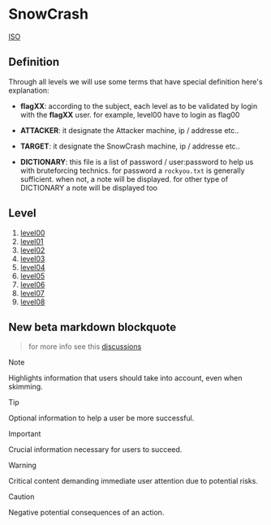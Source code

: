 # SnowCrash

[ISO](https://cdn.intra.42.fr/isos/SnowCrash.iso)

## Definition

Through all levels we will use some terms that have special definition
here's explanation:

- **flagXX**: according to the subject, each level as to be validated by login
  with the **flagXX** user. for example, level00 have to login as flag00

- **ATTACKER**: it designate the Attacker machine, ip / addresse etc..

- **TARGET**: it designate the SnowCrash  machine, ip / addresse etc..

- **DICTIONARY**: this file is a list of password / user:password to help us
  with bruteforcing technics. for password a `rockyou.txt` is generally
  sufficient. when not, a note will be displayed. for other type of DICTIONARY
  a note will be displayed too

## Level

1. [level00](https://github.com/Pixailz/SnowCrash/blob/main/level00/README.md)
1. [level01](https://github.com/Pixailz/SnowCrash/blob/main/level01/README.md)
1. [level02](https://github.com/Pixailz/SnowCrash/blob/main/level02/README.md)
1. [level03](https://github.com/Pixailz/SnowCrash/blob/main/level03/README.md)
1. [level04](https://github.com/Pixailz/SnowCrash/blob/main/level04/README.md)
1. [level05](https://github.com/Pixailz/SnowCrash/blob/main/level05/README.md)
1. [level06](https://github.com/Pixailz/SnowCrash/blob/main/level06/README.md)
1. [level07](https://github.com/Pixailz/SnowCrash/blob/main/level07/README.md)
1. [level08](https://github.com/Pixailz/SnowCrash/blob/main/level08/README.md)

## New beta markdown blockquote

> for more info see this [discussions](https://github.com/orgs/community/discussions/16925)

> [!NOTE]
> Highlights information that users should take into account, even when skimming.

> [!TIP]
> Optional information to help a user be more successful.

> [!IMPORTANT]
> Crucial information necessary for users to succeed.

> [!WARNING]
> Critical content demanding immediate user attention due to potential risks.

> [!CAUTION]
> Negative potential consequences of an action.
